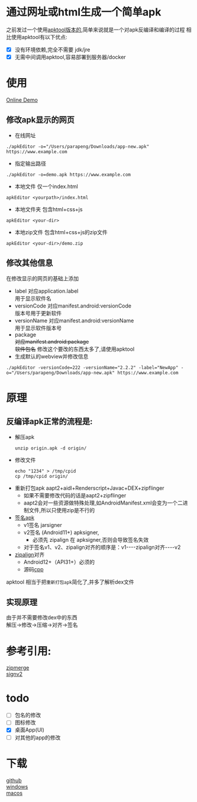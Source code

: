 # 通过网址或html生成一个简单apk
之前发过一个使用[apktool版本的](https://github.com/pzx521521/html2apk),简单来说就是一个对apk反编译和编译的过程
相比使用apktool有以下优点:
+ [x] 没有环境依赖,完全不需要 jdk/jre
+ [x] 无需中间调用apktool,容易部署到服务器/docker

# 使用
[Online Demo](https://tool.parap.us.kg/html-to-apk)
## 修改apk显示的网页
+ 在线网址
```shell
./apkEditor -o="/Users/parapeng/Downloads/app-new.apk" https://www.example.com 
```
+ 指定输出路径
```shell
./apkEditor -o=demo.apk https://www.example.com 
```
+ 本地文件 仅一个index.html
```shell
apkEditor <yourpath>/index.html
```
+ 本地文件夹 包含html+css+js
```shell
apkEditor <your-dir>
```
+ 本地zip文件 包含html+css+js的zip文件
```shell
apkEditor <your-dir>/demo.zip
```

## 修改其他信息
在修改显示的网页的基础上添加
+ label
  对应application.label  
  用于显示软件名
+ versionCode
  对应manifest.android:versionCode  
  版本号用于更新软件
+ versionName
  对应manifest.android:versionName  
  用于显示软件版本号
+ package  
  ~~对应manifest.android:package    
  软件包名~~
  修改这个要改的东西太多了,请使用apktool
+ 生成默认的webview并修改信息
```shell
./apkEditor -versionCode=222 -versionName="2.2.2" -label="NewApp" -o="/Users/parapeng/Downloads/app-new.apk" https://www.example.com
```

# 原理
## 反编译apk正常的流程是:
+ 解压apk  
    ```shell
    unzip origin.apk -d origin/
    ```
+ 修改文件
    ```shell  
    echo "1234" > /tmp/cpid
    cp /tmp/cpid origin/
    ```
+ 重新打包apk
  aapt2+aidl+Renderscript+Javac+DEX+zipflinger
  + 如果不需要修改代码的话是aapt2+zipflinger
  + aapt2会对一些资源做特殊处理,如AndroidManifest.xml会变为一个二进制文件,所以只使用zip是不行的
+ [签名apk](https://android.googlesource.com/platform/build/+/refs/heads/main/tools/signapk/)
  + v1签名 jarsigner
  + v2签名 (Android11+) apksigner, 
    + 必须先 zipalign 在 apksigner,否则会导致签名失效
  + 对于签名v1、v2、zipalign对齐的顺序是：v1----zipalign对齐----v2
+ [zipalign](https://developer.android.com/tools/zipalign?hl=zh-cn)对齐  
  + Android12+（API31+）必须的
  + 源码[cpp](https://android.googlesource.com/platform/build/+/refs/heads/main/tools/zipalign/)

apktool 相当于把`重新打包apk`简化了,并多了解析dex文件
## 实现原理
由于并不需要修改dex中的东西  
解压->修改->压缩->对齐->签名  

# 参考引用:  
[zipmerge](https://github.com/rsc/zipmerge)  
[signv2](https://github.com/morrildl/playground-android)
# todo
+ [ ] 包名的修改
+ [ ] 图标修改
+ [X] 桌面App(UI)
+ [ ] 对其他的app的修改

# 下载
[github](https://github.com/pzx521521/apk-editor/releases/)  
[windows](https://wwtw.lanzouq.com/igyEI2ju0vgj)  
[macos](https://wwtw.lanzouq.com/iQRrp2ju12sd)  
